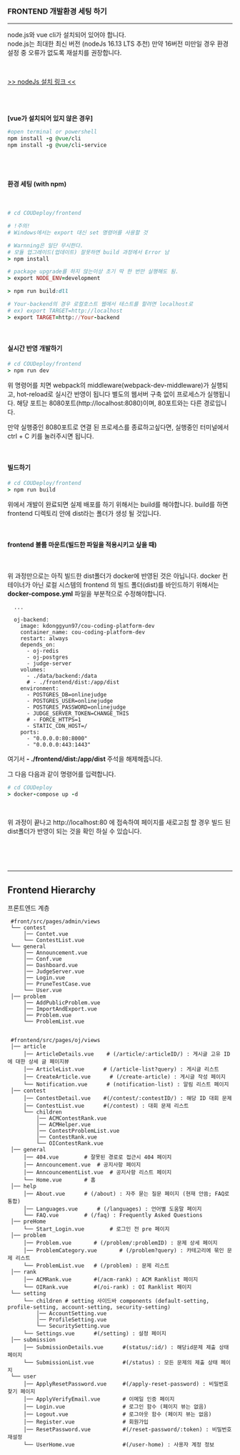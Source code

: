 ### FRONTEND 개발환경 세팅 하기    
---
   
node.js와 vue cli가 설치되어 있어야 합니다.   
node.js는 최대한 최신 버전 (nodeJs 16.13 LTS 추천) 만약 16버전 미만일 경우 환경 설정 중 오류가 없도록 재설치를 권장합니다.   

<br />   

[ >> nodeJs 설치 링크 << ](https://nodejs.org/ko/download/releases/)   


<br />   

<br />   


<b>[vue가 설치되어 있지 않은 경우]</b>   

``` ruby 
#open terminal or powershell   
npm install -g @vue/cli
npm install -g @vue/cli-service
```

<br />   


<br />   


#### 환경 세팅 (with npm)


<br />   


```ruby   
# cd COUDeploy/frontend

# !주의!
# Windows에서는 export 대신 set 명령어를 사용할 것

# Warnning은 일단 무시한다. 
# 모듈 업그레이드(업데이트) 잘못하면 build 과정에서 Error 남
> npm install

# package upgrade를 하지 않는이상 초기 딱 한 번만 실행해도 됨.
> export NODE_ENV=development 

> npm run build:dll 

# Your-backend의 경우 로컬호스트 웹에서 테스트를 할려면 localhost로
# ex) export TARGET=http://localhost
> export TARGET=http://Your-backend
```   

<br />   


#### 실시간 반영 개발하기
```ruby   
# cd COUDeploy/frontend
> npm run dev 

```   

위 명령어를 치면 webpack의 middleware(webpack-dev-middleware)가 실행되고, hot-reload로 실시간 반영이 됩니다 별도의 웹서버 구축 없이 프로세스가 실행됩니다. 해당 포트는 8080포트(http://localhost:8080)이며, 80포트와는 다른 경로입니다.

만약 실행중인 8080포트로 연결 된 프로세스를 종료하고싶다면, 실행중인 터미널에서 ctrl + C 키를 눌러주시면 됩니다.
   
<br />   


#### 빌드하기
```ruby   
# cd COUDeploy/frontend
> npm run build 

```   

위에서 개발이 완료되면 실제 배포를 하기 위해서는 build를 해야합니다. build를 하면 frontend 디렉토리 안에 dist라는 폴더가 생성 될 것입니다.

   
<br />   


#### frontend 볼륨 마운트(빌드한 파일을 적용시키고 싶을 때)   

<br />   

위 과정만으로는 아직 빌드한 dist폴더가 docker에 반영된 것은 아닙니다.
docker 컨테이너가 아닌 로컬 시스템의 frontend 의 빌드 폴더(dist)를 바인드하기 위해서는 <b>docker-compose.yml</b> 파일을 부분적으로 수정해야합니다.

```
  ...

  oj-backend:
    image: kdonggyun97/cou-coding-platform-dev
    container_name: cou-coding-platform-dev
    restart: always
    depends_on:
      - oj-redis
      - oj-postgres
      - judge-server
    volumes:
      - ./data/backend:/data
      # - ./frontend/dist:/app/dist
    environment:
      - POSTGRES_DB=onlinejudge
      - POSTGRES_USER=onlinejudge
      - POSTGRES_PASSWORD=onlinejudge
      - JUDGE_SERVER_TOKEN=CHANGE_THIS
      # - FORCE_HTTPS=1
      - STATIC_CDN_HOST=/
    ports:
      - "0.0.0.0:80:8000"
      - "0.0.0.0:443:1443"

```

여기서 <b> - ./frontend/dist:/app/dist </b> 주석을 해제해줍니다.

그 다음 다음과 같이 명령어를 입력합니다.


```ruby
# cd COUDeploy
> docker-compose up -d
```

<br />   


위 과정이 끝나고 http://localhost:80 에 접속하여 페이지를 새로고침 할 경우 빌드 된 dist폴더가 반영이 되는 것을 확인 하실 수 있습니다.


<br />
<br />
<br />

----





## Frontend Hierarchy   
프론트엔드 계층    

```shell
 #front/src/pages/admin/views
 └── contest 
     │── Contet.vue
     └── ContestList.vue
 └── general
     │── Announcement.vue
     │── Conf.vue
     │── Dashboard.vue
     │── JudgeServer.vue
     │── Login.vue
     │── PruneTestCase.vue
     └── User.vue
 │── problem
     │── AddPublicProblem.vue
     │── ImportAndExport.vue
     │── Problem.vue 
     └── ProblemList.vue
 
 
 #frontend/src/pages/oj/views
 │── article 
     │── ArticleDetails.vue    # (/article/:articleID/) : 게시글 고유 ID에 대한 상세 글 페이지뷰 
     │── ArticleList.vue      # (/article-list?query) : 게시글 리스트
     │── CreateArticle.vue      # (/create-article) : 게시글 작성 페이지
     └── Notification.vue      # (notification-list) : 알림 리스트 페이지
 │── contest 
     │── ContestDetail.vue    #(/contest/:contestID/) : 해당 ID 대회 문제 
     │── ContestList.vue      #(/contest) : 대회 문제 리스트
     └── children
         │── ACMContestRank.vue 
         │── ACMHelper.vue
         │── ContestProblemList.vue
         │── ContestRank.vue
         └── OIContestRank.vue
 │── general
     │── 404.vue        # 잘못된 경로로 접근시 404 페이지
     │── Anncouncement.vue  # 공지사항 페이지
     │── AnncouncementList.vue  # 공지사항 리스트 페이지
     └── Home.vue       # 홈
 │── help
     │── About.vue      # (/about) : 자주 묻는 질문 페이지 (현재 안씀; FAQ로 통합)
     │── Languages.vue      # (/languages) : 언어별 도움말 페이지
     └── FAQ.vue        # (/faq) : Frequently Asked Questions
 │── preHome
     └── Start_Login.vue        # 로그인 전 pre 페이지
 │── problem
     │── Problem.vue       # (/problem/:problemID) : 문제 상세 페이지
     │── ProblemCategory.vue       # (/problem?query) : 카테고리에 묶인 문제 리스트
     └── ProblemList.vue   # (/problem) : 문제 리스트
 │── rank
     │── ACMRank.vue       #(/acm-rank) : ACM Ranklist 페이지
     └── OIRank.vue        #(/oi-rank) : OI Ranklist 페이지
 └── setting
     └── children # setting 사이드바 components (default-setting, profile-setting, account-setting, security-setting)
         │── AccountSetting.vue
         │── ProfileSetting.vue
         └── SecuritySetting.vue 
     └── Settings.vue      #(/setting) : 설정 페이지
 │── submission
     │── SubmissionDetails.vue      #(status/:id/) : 해당id문제 제출 상태 페이지
     └── SubmissionList.vue         #(/status) : 모든 문제의 제출 상태 페이지
 └── user
     │── ApplyResetPassword.vue     #(/apply-reset-password) : 비밀번호 찾기 페이지
     │── ApplyVerifyEmail.vue       # 이메일 인증 페이지
     │── Login.vue                  # 로그인 함수 (페이지 뷰는 없음)
     │── Logout.vue                 # 로그아웃 함수 (페이지 뷰는 없음)
     │── Register.vue               # 회원가입
     │── ResetPassword.vue          #(/reset-password/:token) : 비밀번호 재설정
     └── UserHome.vue               #(/user-home) : 사용자 계정 정보
 ```  
 
<br />   
